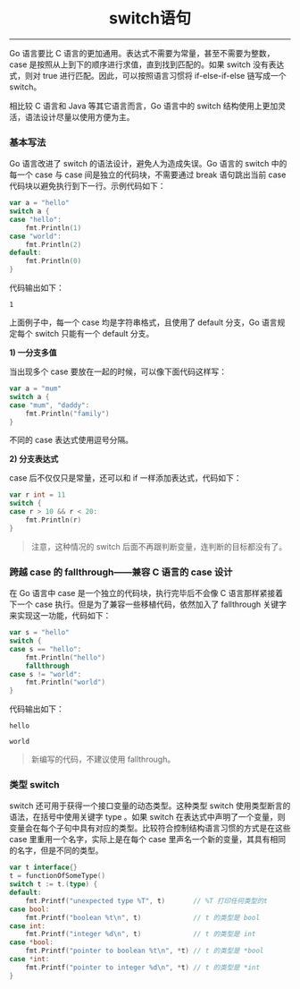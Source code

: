 <center><h1>switch语句</h1></center>

---

Go 语言要比 C 语言的更加通用。表达式不需要为常量，甚至不需要为整数，case 是按照从上到下的顺序进行求值，直到找到匹配的。如果 switch 没有表达式，则对 true 进行匹配。因此，可以按照语言习惯将 if-else-if-else 链写成一个 switch。

相比较 C 语言和 Java 等其它语言而言，Go 语言中的 switch 结构使用上更加灵活，语法设计尽量以使用方便为主。

### 基本写法

Go 语言改进了 switch 的语法设计，避免人为造成失误。Go 语言的 switch 中的每一个 case 与 case 间是独立的代码块，不需要通过 break 语句跳出当前 case 代码块以避免执行到下一行。示例代码如下：

```go
var a = "hello"
switch a {
case "hello":
    fmt.Println(1)
case "world":
    fmt.Println(2)
default:
    fmt.Println(0)
}
```

代码输出如下：

```
1
```

上面例子中，每一个 case 均是字符串格式，且使用了 default 分支，Go 语言规定每个 switch 只能有一个 default 分支。

**1) 一分支多值**

当出现多个 case 要放在一起的时候，可以像下面代码这样写：

```go
var a = "mum"
switch a {
case "mum", "daddy":
    fmt.Println("family")
}
```

不同的 case 表达式使用逗号分隔。

**2) 分支表达式**

case 后不仅仅只是常量，还可以和 if 一样添加表达式，代码如下：

```go
var r int = 11
switch {
case r > 10 && r < 20:
    fmt.Println(r)
}
```

> 注意，这种情况的 switch 后面不再跟判断变量，连判断的目标都没有了。

### 跨越 case 的 fallthrough——兼容 C 语言的 case 设计

在 Go 语言中 case 是一个独立的代码块，执行完毕后不会像 C 语言那样紧接着下一个 case 执行。但是为了兼容一些移植代码，依然加入了 fallthrough 关键字来实现这一功能，代码如下：

```go
var s = "hello"
switch {
case s == "hello":
    fmt.Println("hello")
    fallthrough
case s != "world":
    fmt.Println("world")
}
```

代码输出如下：

```
hello

world
```

> 新编写的代码，不建议使用 fallthrough。

### 类型 switch

switch 还可用于获得一个接口变量的动态类型。这种类型 switch 使用类型断言的语法，在括号中使用关键字 type 。如果 switch 在表达式中声明了一个变量，则变量会在每个子句中具有对应的类型。比较符合控制结构语言习惯的方式是在这些 case 里重用一个名字，实际上是在每个 case 里声名一个新的变量，其具有相同的名字，但是不同的类型。

```go
var t interface{}
t = functionOfSomeType()
switch t := t.(type) {
default:
    fmt.Printf("unexpected type %T", t)       // %T 打印任何类型的t
case bool:
    fmt.Printf("boolean %t\n", t)             // t 的类型是 bool
case int:
    fmt.Printf("integer %d\n", t)             // t 的类型是 int
case *bool:
    fmt.Printf("pointer to boolean %t\n", *t) // t 的类型是 *bool
case *int:
    fmt.Printf("pointer to integer %d\n", *t) // t 的类型是 *int
}
```
